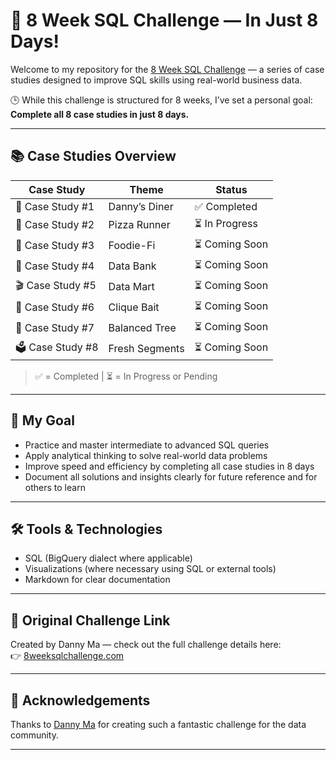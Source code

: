 # 🚀 8 Week SQL Challenge — In Just 8 Days!

Welcome to my repository for the [8 Week SQL Challenge](https://8weeksqlchallenge.com/) — a series of case studies designed to improve SQL skills using real-world business data.  

🕒 While this challenge is structured for 8 weeks, I’ve set a personal goal:  
**Complete all 8 case studies in just 8 days.**

---

## 📚 Case Studies Overview

| Case Study | Theme                         | Status       |
|------------|-------------------------------|--------------|
| 🧃 Case Study #1 | Danny’s Diner                  | ✅ Completed |
| 🍕 Case Study #2 | Pizza Runner                   | ⏳ In Progress |
| 🧾 Case Study #3 | Foodie-Fi                      | ⏳ Coming Soon |
| 🏦 Case Study #4 | Data Bank                      | ⏳ Coming Soon |
| 🎬 Case Study #5 | Data Mart                      | ⏳ Coming Soon |
| 🍿 Case Study #6 | Clique Bait                    | ⏳ Coming Soon |
| 🧪 Case Study #7 | Balanced Tree                  | ⏳ Coming Soon |
| 🗳️ Case Study #8 | Fresh Segments                 | ⏳ Coming Soon |

> ✅ = Completed | ⏳ = In Progress or Pending

---

## 🎯 My Goal

- Practice and master intermediate to advanced SQL queries  
- Apply analytical thinking to solve real-world data problems  
- Improve speed and efficiency by completing all case studies in 8 days  
- Document all solutions and insights clearly for future reference and for others to learn

---

## 🛠️ Tools & Technologies

- SQL (BigQuery dialect where applicable)
- Visualizations (where necessary using SQL or external tools)
- Markdown for clear documentation


---

## 🔗 Original Challenge Link

Created by Danny Ma — check out the full challenge details here:  
👉 [8weeksqlchallenge.com](https://8weeksqlchallenge.com/)

---

## 🙌 Acknowledgements

Thanks to [Danny Ma](https://twitter.com/datawithdanny) for creating such a fantastic challenge for the data community.

---




